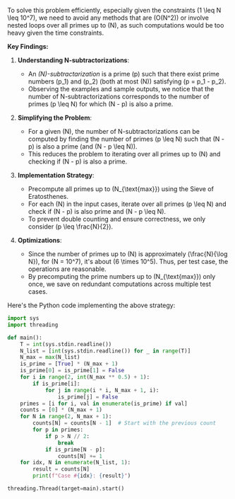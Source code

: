 To solve this problem efficiently, especially given the constraints \(1 \leq N \leq 10^7\), we need to avoid any methods that are \(O(N^2)\) or involve nested loops over all primes up to \(N\), as such computations would be too heavy given the time constraints.

**Key Findings:**

1. **Understanding N-subtractorizations**: 
   - An *\(N\)-subtractarization* is a prime \(p\) such that there exist prime numbers \(p_1\) and \(p_2\) (both at most \(N\)) satisfying \(p = p_1 - p_2\).
   - Observing the examples and sample outputs, we notice that the number of N-subtractorizations corresponds to the number of primes \(p \leq N\) for which \(N - p\) is also a prime.

2. **Simplifying the Problem**:
   - For a given \(N\), the number of N-subtractorizations can be computed by finding the number of primes \(p \leq N\) such that \(N - p\) is also a prime (and \(N - p \leq N\)).
   - This reduces the problem to iterating over all primes up to \(N\) and checking if \(N - p\) is also a prime.

3. **Implementation Strategy**:
   - Precompute all primes up to \(N_{\text{max}}\) using the Sieve of Eratosthenes.
   - For each \(N\) in the input cases, iterate over all primes \(p \leq N\) and check if \(N - p\) is also prime and \(N - p \leq N\).
   - To prevent double counting and ensure correctness, we only consider \(p \leq \frac{N}{2}\).

4. **Optimizations**:
   - Since the number of primes up to \(N\) is approximately \(\frac{N}{\log N}\), for \(N = 10^7\), it's about \(6 \times 10^5\). Thus, per test case, the operations are reasonable.
   - By precomputing the prime numbers up to \(N_{\text{max}}\) only once, we save on redundant computations across multiple test cases.

Here's the Python code implementing the above strategy:

```python
import sys
import threading

def main():
    T = int(sys.stdin.readline())
    N_list = [int(sys.stdin.readline()) for _ in range(T)]
    N_max = max(N_list)
    is_prime = [True] * (N_max + 1)
    is_prime[0] = is_prime[1] = False
    for i in range(2, int(N_max ** 0.5) + 1):
        if is_prime[i]:
            for j in range(i * i, N_max + 1, i):
                is_prime[j] = False
    primes = [i for i, val in enumerate(is_prime) if val]
    counts = [0] * (N_max + 1)
    for N in range(2, N_max + 1):
        counts[N] = counts[N - 1]  # Start with the previous count
        for p in primes:
            if p > N // 2:
                break
            if is_prime[N - p]:
                counts[N] += 1
    for idx, N in enumerate(N_list, 1):
        result = counts[N]
        print(f"Case #{idx}: {result}")

threading.Thread(target=main).start()
```